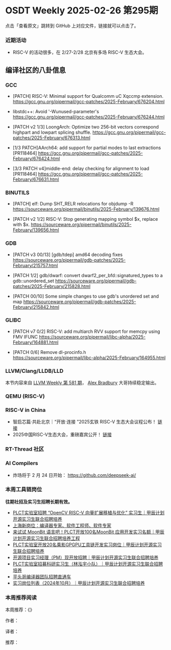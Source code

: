 # OSDT Weekly 2025-02-26 第295期

点击「查看原文」跳转到 GitHub 上对应文件，链接就可以点击了。

### 近期活动

- RISC-V 的活动很多，在 2/27-2/28 北京有多场 RISC-V 生态大会。

## 编译社区的八卦信息

### GCC

- [PATCH] RISC-V: Minimal support for Qualcomm uC Xqccmp extension.
  https://gcc.gnu.org/pipermail/gcc-patches/2025-February/676204.html

- libstdc++: Avoid '-Wunused-parameter's
  https://gcc.gnu.org/pipermail/gcc-patches/2025-February/676244.html

- [PATCH v2 1/3] LoongArch: Optimize two 256-bit vectors correspond highpart and lowpart splicing shuffle.
  https://gcc.gnu.org/pipermail/gcc-patches/2025-February/676313.html

- [1/3 PATCH]AArch64: add support for partial modes to last extractions [PR118464]
  https://gcc.gnu.org/pipermail/gcc-patches/2025-February/676424.html

- [3/3 PATCH v4]middle-end: delay checking for alignment to load [PR118464]
  https://gcc.gnu.org/pipermail/gcc-patches/2025-February/676631.html

### BINUTILS

- [PATCH] elf: Dump SHT_RELR relocations for objdump -R
  https://sourceware.org/pipermail/binutils/2025-February/139676.html

- [PATCH v2 1/2] RISC-V: Stop generating mapping symbol $x, replace with $x<isa>.
  https://sourceware.org/pipermail/binutils/2025-February/139656.html

### GDB

- [PATCH v3 00/13] [gdb/tdep] amd64 decoding fixes
  https://sourceware.org/pipermail/gdb-patches/2025-February/215757.html

- [PATCH 1/2] gdb/dwarf: convert dwarf2_per_bfd::signatured_types to a gdb::unordered_set
  https://sourceware.org/pipermail/gdb-patches/2025-February/215828.html

- [PATCH 00/10] Some simple changes to use gdb's unordered set and map
  https://sourceware.org/pipermail/gdb-patches/2025-February/215842.html

### GLIBC

- [PATCH v7 0/2] RISC-V: add multiarch RVV support for memcpy using FMV IFUNC
  https://sourceware.org/pipermail/libc-alpha/2025-February/164881.html

- [PATCH 0/6] Remove dl-procinfo.h
  https://sourceware.org/pipermail/libc-alpha/2025-February/164955.html

### LLVM/Clang/LLDB/LLD

本节内容来自 [LLVM Weekly 第 581 期](http://llvmweekly.org/issue/581)，
[Alex Bradbury](https://www.linkedin.com/in/alex-bradbury/) 大哥持续稳定输出。

### QEMU (RISC-V)

### RISC-V in China

- 智启芯篇·共赴北京｜“开放·连接 ”2025玄铁 RISC-V 生态大会议程公布！ [链接](https://mp.weixin.qq.com/s/yNDWnIJf5ludtuP_LTDEzA)
- 2025中国RISC-V生态大会，重磅嘉宾公开！ [链接](https://mp.weixin.qq.com/s/vkHu2BWFFghCj-bQjj0Qow)

### RT-Thread 社区

### AI Compilers

- 炸场将于 2 月 24 日开始： https://github.com/deepseek-ai/

### 本周工具链岗位

**往期社招及实习生招聘长期有效。**

- [PLCT实验室招聘 “OpenCV RISC-V 向量扩展移植与优化” 实习生｜甲辰计划开源实习生联合招聘培养](https://mp.weixin.qq.com/s/NSFIlymcfe_gJBmJXK0Zng)
- [上海新岗位：编译器专家、软件工程师、软件专家](https://mp.weixin.qq.com/s/pX2R3znrPCxdsOLVg9YVXA)
- [来试试 MoonBit 语言吧！PLCT开放100名MoonBit 应用开发实习名额｜甲辰计划开源实习生联合招聘培养工程](https://mp.weixin.qq.com/s/VUwXNvYzharpK6Aou4hssw)
- [PLCT实验室开放20名乘影GPGPU工具链开发实习岗位｜甲辰计划开源实习生联合招聘培养](https://mp.weixin.qq.com/s/DalDbZYiP2IFALvB2Wwb6w)
- [开源项目实习经理（PM）现开放招聘｜甲辰计划开源实习生联合招聘培养](https://mp.weixin.qq.com/s/9uIxvaMOVjsbcGjHbidvgg)
- [PLCT实验室招募科研实习生（林泓宇小队）｜甲辰计划开源实习生联合招聘培养](https://mp.weixin.qq.com/s/8XtWlfBF9RxUoUCHskQpPw)
- [平头哥编译器团队招聘直通车](https://mp.weixin.qq.com/s/fRFWolihmi05hTuBvI8u2g)
- [实习岗位列表（2024年10月）｜甲辰计划开源实习生联合招聘培养](https://mp.weixin.qq.com/s/UCcsvhw6Kxw3EQOd0JVlUg)

### 本周推荐阅读

本周推荐：《》

作者：

译者：

推荐：
